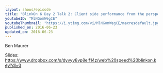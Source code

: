 ```yaml
---
layout: shows/episode
title: "BlinkOn 6 Day 2 Talk 2: Client side performance from the perspective of a developer"
youtubeID: "MlNGomWegCE"
youtubeThumbnail: "https://i.ytimg.com/vi/MlNGomWegCE/maxresdefault.jpg"
published_on: 2016-06-23
updated_on: 2016-06-23
---
```


Ben Maurer

Slides: https://www.dropbox.com/s/dyvyv8vp8elf14z/web%20speed%20blinkon.key?dl=0

